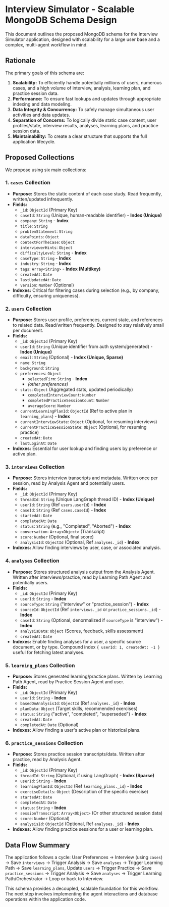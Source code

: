# Interview Simulator - Scalable MongoDB Schema Design

This document outlines the proposed MongoDB schema for the Interview Simulator application, designed with scalability for a large user base and a complex, multi-agent workflow in mind.

## Rationale

The primary goals of this schema are:

1.  **Scalability:** To efficiently handle potentially millions of users, numerous cases, and a high volume of interview, analysis, learning plan, and practice session data.
2.  **Performance:** To ensure fast lookups and updates through appropriate indexing and data modeling.
3.  **Data Integrity & Concurrency:** To safely manage simultaneous user activities and data updates.
4.  **Separation of Concerns:** To logically divide static case content, user profiles/state, interview results, analyses, learning plans, and practice session data.
5.  **Maintainability:** To create a clear structure that supports the full application lifecycle.

## Proposed Collections

We propose using six main collections:

### 1. `cases` Collection

*   **Purpose:** Stores the static content of each case study. Read frequently, written/updated infrequently.
*   **Fields:**
    *   `_id`: `ObjectId` (Primary Key)
    *   `caseId`: `String` (Unique, human-readable identifier) - **Index (Unique)**
    *   `company`: `String` - **Index**
    *   `title`: `String`
    *   `problemStatement`: `String`
    *   `dataPoints`: `Object`
    *   `contextForTheCase`: `Object`
    *   `interviewerHints`: `Object`
    *   `difficultyLevel`: `String` - **Index**
    *   `caseType`: `String` - **Index**
    *   `industry`: `String` - **Index**
    *   `tags`: `Array<String>` - **Index (Multikey)**
    *   `createdAt`: `Date`
    *   `lastUpdatedAt`: `Date`
    *   `version`: `Number` (Optional)
*   **Indexes:** Critical for filtering cases during selection (e.g., by company, difficulty, ensuring uniqueness).

### 2. `users` Collection

*   **Purpose:** Stores user profile, preferences, current state, and references to related data. Read/written frequently. Designed to stay relatively small per document.
*   **Fields:**
    *   `_id`: `ObjectId` (Primary Key)
    *   `userId`: `String` (Unique identifier from auth system/generated) - **Index (Unique)**
    *   `email`: `String` (Optional) - **Index (Unique, Sparse)**
    *   `name`: `String`
    *   `background`: `String`
    *   `preferences`: `Object`
        *   `selectedFirm`: `String` - **Index**
        *   *(other preferences)*
    *   `stats`: `Object` (Aggregated stats, updated periodically)
        *   `completedInterviewCount`: `Number`
        *   `completedPracticeSessionCount`: `Number`
        *   `averageScore`: `Number`
    *   `currentLearningPlanId`: `ObjectId` (Ref to active plan in `learning_plans`) - **Index**
    *   `currentInterviewState`: `Object` (Optional, for resuming interviews)
    *   `currentPracticeSessionState`: `Object` (Optional, for resuming practice)
    *   `createdAt`: `Date`
    *   `lastLoginAt`: `Date`
*   **Indexes:** Essential for user lookup and finding users by preference or active plan.

### 3. `interviews` Collection

*   **Purpose:** Stores interview transcripts and metadata. Written once per session, read by Analysis Agent and potentially users.
*   **Fields:**
    *   `_id`: `ObjectId` (Primary Key)
    *   `threadId`: `String` (Unique LangGraph thread ID) - **Index (Unique)**
    *   `userId`: `String` (Ref `users.userId`) - **Index**
    *   `caseId`: `String` (Ref `cases.caseId`) - **Index**
    *   `startedAt`: `Date`
    *   `completedAt`: `Date`
    *   `status`: `String` (e.g., "Completed", "Aborted") - **Index**
    *   `conversation`: `Array<Object>` (Transcript)
    *   `score`: `Number` (Optional, final score)
    *   `analysisId`: `ObjectId` (Optional, Ref `analyses._id`) - **Index**
*   **Indexes:** Allow finding interviews by user, case, or associated analysis.

### 4. `analyses` Collection

*   **Purpose:** Stores structured analysis output from the Analysis Agent. Written after interviews/practice, read by Learning Path Agent and potentially users.
*   **Fields:**
    *   `_id`: `ObjectId` (Primary Key)
    *   `userId`: `String` - **Index**
    *   `sourceType`: `String` ("interview" or "practice_session") - **Index**
    *   `sourceId`: `ObjectId` (Ref `interviews._id` or `practice_sessions._id`) - **Index**
    *   `caseId`: `String` (Optional, denormalized if `sourceType` is "interview") - **Index**
    *   `analysisData`: `Object` (Scores, feedback, skills assessment)
    *   `createdAt`: `Date`
*   **Indexes:** Enable finding analyses for a user, a specific source document, or by type. Compound index `{ userId: 1, createdAt: -1 }` useful for fetching latest analyses.

### 5. `learning_plans` Collection

*   **Purpose:** Stores generated learning/practice plans. Written by Learning Path Agent, read by Practice Session Agent and user.
*   **Fields:**
    *   `_id`: `ObjectId` (Primary Key)
    *   `userId`: `String` - **Index**
    *   `basedOnAnalysisId`: `ObjectId` (Ref `analyses._id`) - **Index**
    *   `planData`: `Object` (Target skills, recommended exercises)
    *   `status`: `String` ("active", "completed", "superseded") - **Index**
    *   `createdAt`: `Date`
    *   `completedAt`: `Date` (Optional)
*   **Indexes:** Allow finding a user's active plan or historical plans.

### 6. `practice_sessions` Collection

*   **Purpose:** Stores practice session transcripts/data. Written after practice, read by Analysis Agent.
*   **Fields:**
    *   `_id`: `ObjectId` (Primary Key)
    *   `threadId`: `String` (Optional, if using LangGraph) - **Index (Sparse)**
    *   `userId`: `String` - **Index**
    *   `learningPlanId`: `ObjectId` (Ref `learning_plans._id`) - **Index**
    *   `exerciseDetails`: `Object` (Description of the specific exercise)
    *   `startedAt`: `Date`
    *   `completedAt`: `Date`
    *   `status`: `String` - **Index**
    *   `sessionTranscript`: `Array<Object>` (Or other structured session data)
    *   `score`: `Number` (Optional)
    *   `analysisId`: `ObjectId` (Optional, Ref `analyses._id`) - **Index**
*   **Indexes:** Allow finding practice sessions for a user or learning plan.

## Data Flow Summary

The application follows a cycle: User Preferences -> Interview (using `cases`) -> Save `interviews` -> Trigger Analysis -> Save `analyses` -> Trigger Learning Path -> Save `learning_plans`, Update `users` -> Trigger Practice -> Save `practice_sessions` -> Trigger Analysis -> Save `analyses` -> Trigger Learning Path/Orchestrator -> Loop or back to Interview.

This schema provides a decoupled, scalable foundation for this workflow. The next step involves implementing the agent interactions and database operations within the application code.